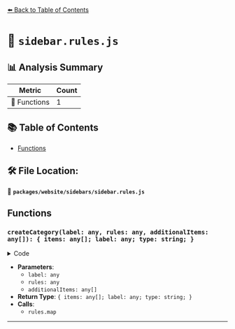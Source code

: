 [⬅️ Back to Table of Contents](../../../index.md)

# 📄 `sidebar.rules.js`

## 📊 Analysis Summary

| Metric | Count |
|--------|-------|
| 🔧 Functions | 1 |

## 📚 Table of Contents

- [Functions](#functions)

## 🛠️ File Location:
📂 **`packages/website/sidebars/sidebar.rules.js`**

## Functions

### `createCategory(label: any, rules: any, additionalItems: any[]): { items: any[]; label: any; type: string; }`

<details><summary>Code</summary>

```ts
function createCategory(label, rules, additionalItems = []) {
  return {
    items: [
      ...rules.map(rule => {
        return {
          id: rule.name,
          label: rule.name,
          type: 'doc',
        };
      }),
      ...additionalItems,
    ],
    label,
    type: 'category',
  };
}
```
</details>

- **Parameters**:
  - `label: any`
  - `rules: any`
  - `additionalItems: any[]`
- **Return Type**: `{ items: any[]; label: any; type: string; }`
- **Calls**:
  - `rules.map`

---